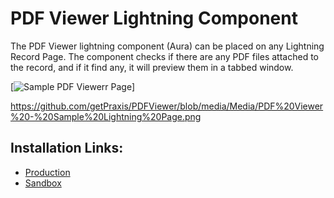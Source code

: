 # PDF Viewer Lightning Component
The PDF Viewer lightning component (Aura) can be placed on any Lightning Record Page.
The component checks if there are any PDF files attached to the record, and if it find any, it will preview them in a tabbed window.

[![Sample PDF Viewerr Page](../media/Media/PDF%20Viewer%20-%20Sample%20Lightning%20Page.png)]

https://github.com/getPraxis/PDFViewer/blob/media/Media/PDF%20Viewer%20-%20Sample%20Lightning%20Page.png

## Installation Links:
- [Production](https://login.salesforce.com/packaging/installPackage.apexp?p0=04tRN000000kvZZYAY)
- [Sandbox](https://test.salesforce.com/packaging/installPackage.apexp?p0=04tRN000000kvZZYAY)
